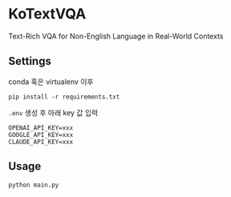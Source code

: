 # KoTextVQA
Text-Rich VQA for Non-English Language in Real-World Contexts

## Settings
conda 혹은 virtualenv 이후
```
pip install -r requirements.txt
```

`.env` 생성 후 아래 key 값 입력
```
OPENAI_API_KEY=xxx
GOOGLE_API_KEY=xxx
CLAUDE_API_KEY=xxx
```

## Usage
```
python main.py
```

